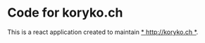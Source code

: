 # Code for koryko.ch

This is a react application created to maintain [* http://koryko.ch *](http://koryko.ch).